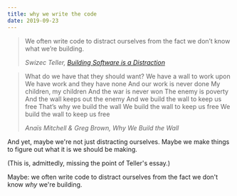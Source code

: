 ```yaml
---
title: why we write the code
date: 2019-09-23
---
```


> We often write code to distract ourselves from the fact we don’t know what we’re building.
>
> <cite>Swizec Teller, *[Building Software is a Distraction](https://swizec.com/blog/building-software-is-a-distraction/swizec/9200)*</cite>

> What do we have that they should want?
> We have a wall to work upon
> We have work and they have none
> And our work is never done
> My children, my children
> And the war is never won
> The enemy is poverty
> And the wall keeps out the enemy
> And we build the wall to keep us free
> That’s why we build the wall
> We build the wall to keep us free
> We build the wall to keep us free
>
> <cite>Anaïs Mitchell & Greg Brown, *Why We Build the Wall*</cite>

And yet, maybe we're not just distracting ourselves.
Maybe we make things to figure out what it is we should be making.

(This is, admittedly, missing the point of Teller's essay.)

Maybe: we often write code to distract ourselves from the fact we don't know *why* we're building.
